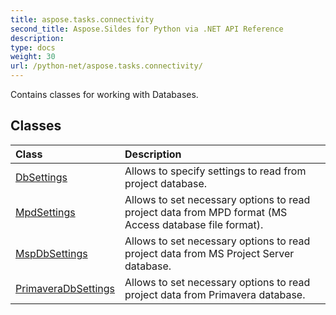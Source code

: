 ```yaml
---
title: aspose.tasks.connectivity
second_title: Aspose.Sildes for Python via .NET API Reference
description: 
type: docs
weight: 30
url: /python-net/aspose.tasks.connectivity/
---
```



Contains classes for working with Databases.

## Classes
| Class | Description |
| :- | :- |
|[DbSettings](/tasks/python-net/aspose.tasks.connectivity/dbsettings/)|Allows to specify settings to read from project database.|
|[MpdSettings](/tasks/python-net/aspose.tasks.connectivity/mpdsettings/)|Allows to set necessary options to read project data from MPD format (MS Access database file format).|
|[MspDbSettings](/tasks/python-net/aspose.tasks.connectivity/mspdbsettings/)|Allows to set necessary options to read project data from MS Project Server database.|
|[PrimaveraDbSettings](/tasks/python-net/aspose.tasks.connectivity/primaveradbsettings/)|Allows to set necessary options to read project data from Primavera database.|
